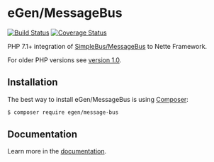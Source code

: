 eGen/MessageBus
======
[![Build Status](https://travis-ci.org/egendev/message-bus.svg?branch=master)](https://travis-ci.org/egendev/message-bus)
[![Coverage Status](https://coveralls.io/repos/github/egendev/message-bus/badge.svg?branch=master)](https://coveralls.io/github/egendev/message-bus?branch=master)

PHP 7.1+ integration of [SimpleBus/MessageBus](http://simplebus.github.io/MessageBus/doc/command_bus.html) to Nette Framework.

For older PHP versions see [version 1.0](https://github.com/egendev/message-bus/tree/1.0).

Installation
------------

The best way to install eGen/MessageBus is using  [Composer](http://getcomposer.org/):

```sh
$ composer require egen/message-bus
```


Documentation
------------

Learn more in the [documentation](https://github.com/egendev/message-bus/blob/master/docs/en/index.md).
